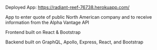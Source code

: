 Deployed App: https://radiant-reef-76738.herokuapp.com/

App to enter quote of public North American company and to receive information from the Alpha Vantage API

Frontend built on React & Bootstrap

Backend built on GraphQL, Apollo, Express, React, and Bootstrap
